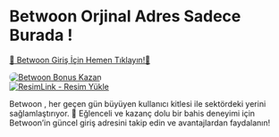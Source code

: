 <h1>Betwoon Orjinal Adres Sadece Burada !</h1>

<a href="https://cutt.ly/BetwoonLink" title="Betwoon Giriş Adresi">🔗 Betwoon Giriş İçin Hemen Tıklayın!🔗</a>

<a href="https://cutt.ly/BetwoonLink" title="Betwoon Bonus Fırsatları">
    <img src="https://i.ibb.co/5K7Ks6w/zzzz3.gif" alt="Betwoon Bonus Kazan" style="max-width:100%; height:auto; border-radius:8px;">
</a>
<div class="description">

<a href="https://resimlink.com/maj37" title="ResimLink - Resim Yükle">
    <img src="https://r.resimlink.com/maj37.webp" title="ResimLink - Resim Yükle" alt="ResimLink - Resim Yükle">
</a>

<p>Betwoon , her geçen gün büyüyen kullanıcı kitlesi ile sektördeki yerini sağlamlaştırıyor. 🌟 Eğlenceli ve kazanç dolu bir bahis deneyimi için Betwoon’in güncel giriş adresini takip edin ve avantajlardan faydalanın!</p>
